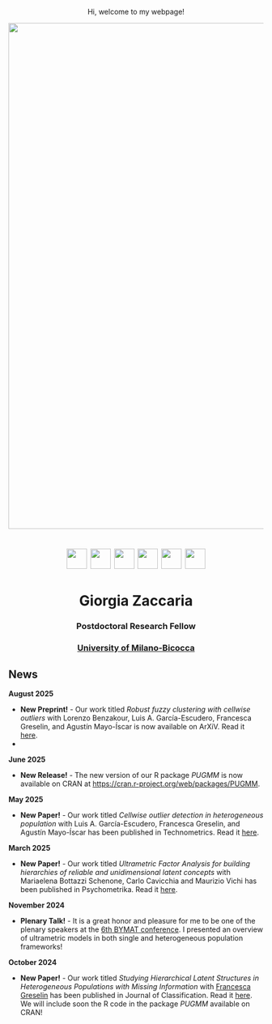   <p align="center">
    Hi, welcome to my webpage!
 </p> 
 
  <img src="ZacGithub.jpg" style="width:1000px;" align="middle">
  
   <h1 align="center"> <a href="mailto:giorgia.zaccaria@unimib.it" target="_blank"><img src="email.jpg" style="width:40px;"></a> 
  <a href="https://scholar.google.it/citations?user=svSITAkAAAAJ&hl=it" target="_blank"><img src="scholar.png" style="width:40px;"></a>
  <a href="https://www.researchgate.net/profile/Giorgia-Zaccaria" target="_blank"><img src="RG.jpg" style="width:40px;"></a>
  <a href="https://github.com/giorgiazaccaria" target="_blank"><img src="github.png" style="width:40px;"></a>
  <a href="https://orcid.org/0000-0001-9119-9104" target="_blank"><img src="orcid.png" style="width:40px;"></a>
  <a href="https://www.linkedin.com/in/giorgia-zaccaria-2b7329174/" target="_blank"><img src="Linkedin.jpg" style="width:40px;"></a>
  </h1>
  
  
  <h1 align="center">Giorgia Zaccaria</h1>
  <h3 align="center">Postdoctoral Research Fellow</h3>
  <h3 align="center"><a href="https://www.unimib.it/giorgia-zaccaria" target="_blank">University of Milano-Bicocca</a></h3> 

  
## News
**August 2025**
- **New Preprint!** -  Our work titled _Robust fuzzy clustering with cellwise outliers_ with Lorenzo Benzakour, Luis A. García-Escudero, Francesca Greselin, and Agustín Mayo-Íscar is now available on ArXiV. Read it <a href="https://www.arxiv.org/abs/2508.03310" target="blank">here</a>.
- 
**June 2025**
- **New Release!** -  The new version of our R package _PUGMM_ is now available on CRAN at <a href="https://cran.r-project.org/web/packages/PUGMM/index.html" target="blank">https://cran.r-project.org/web/packages/PUGMM</a>.

**May 2025**
- **New Paper!** -  Our work titled _Cellwise outlier detection in heterogeneous population_ with Luis A. García-Escudero, Francesca Greselin, and Agustín Mayo-Íscar has been published in Technometrics. Read it <a href="https://www.tandfonline.com/doi/full/10.1080/00401706.2025.2497822" target="blank">here</a>.

**March 2025**
- **New Paper!** -  Our work titled _Ultrametric Factor Analysis for building hierarchies of reliable and unidimensional latent concepts_ with Mariaelena Bottazzi Schenone, Carlo Cavicchia and Maurizio Vichi has been published in Psychometrika. Read it <a href="https://www.cambridge.org/core/journals/psychometrika/article/ultrametric-factor-analysis-for-building-hierarchies-of-reliable-and-unidimensional-latent-concepts/62DF5ED61425F15098081978FBE8C93C" target="blank">here</a>.

**November 2024**
- **Plenary Talk!** -  It is a great honor and pleasure for me to be one of the plenary speakers at the  <a href="https://eventos.uva.es/109666/section/53592/6th-bymat-conference-bringing-young-mathematicians-together-november-4th-7th.html" target="blank">6th BYMAT conference</a>. I presented an overview of  ultrametric models in both single and heterogeneous population frameworks! 

**October 2024**
- **New Paper!** -  Our work titled _Studying Hierarchical Latent Structures in Heterogeneous Populations with Missing Information_ with <a href="https://sites.google.com/unimib.it/francesca-greselin" target="blank">Francesca Greselin</a> has been published in Journal of Classification. Read it <a href="https://link.springer.com/article/10.1007/s00357-024-09492-0" target="blank">here</a>. We will include soon the R code in the package _PUGMM_ available on CRAN!


